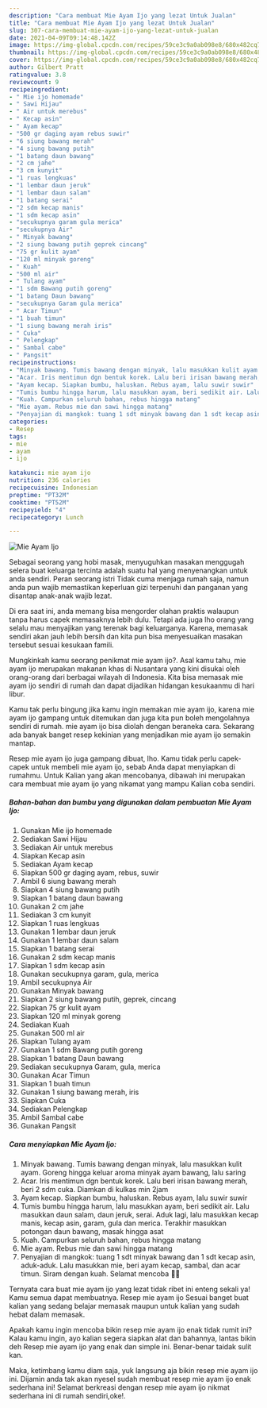 ```yaml
---
description: "Cara membuat Mie Ayam Ijo yang lezat Untuk Jualan"
title: "Cara membuat Mie Ayam Ijo yang lezat Untuk Jualan"
slug: 307-cara-membuat-mie-ayam-ijo-yang-lezat-untuk-jualan
date: 2021-04-09T09:14:48.142Z
image: https://img-global.cpcdn.com/recipes/59ce3c9a0ab098e8/680x482cq70/mie-ayam-ijo-foto-resep-utama.jpg
thumbnail: https://img-global.cpcdn.com/recipes/59ce3c9a0ab098e8/680x482cq70/mie-ayam-ijo-foto-resep-utama.jpg
cover: https://img-global.cpcdn.com/recipes/59ce3c9a0ab098e8/680x482cq70/mie-ayam-ijo-foto-resep-utama.jpg
author: Gilbert Pratt
ratingvalue: 3.8
reviewcount: 9
recipeingredient:
- " Mie ijo homemade"
- " Sawi Hijau"
- " Air untuk merebus"
- " Kecap asin"
- " Ayam kecap"
- "500 gr daging ayam rebus suwir"
- "6 siung bawang merah"
- "4 siung bawang putih"
- "1 batang daun bawang"
- "2 cm jahe"
- "3 cm kunyit"
- "1 ruas lengkuas"
- "1 lembar daun jeruk"
- "1 lembar daun salam"
- "1 batang serai"
- "2 sdm kecap manis"
- "1 sdm kecap asin"
- "secukupnya garam gula merica"
- "secukupnya Air"
- " Minyak bawang"
- "2 siung bawang putih geprek cincang"
- "75 gr kulit ayam"
- "120 ml minyak goreng"
- " Kuah"
- "500 ml air"
- " Tulang ayam"
- "1 sdm Bawang putih goreng"
- "1 batang Daun bawang"
- "secukupnya Garam gula merica"
- " Acar Timun"
- "1 buah timun"
- "1 siung bawang merah iris"
- " Cuka"
- " Pelengkap"
- " Sambal cabe"
- " Pangsit"
recipeinstructions:
- "Minyak bawang. Tumis bawang dengan minyak, lalu masukkan kulit ayam. Goreng hingga keluar aroma minyak ayam bawang, lalu saring"
- "Acar. Iris mentimun dgn bentuk korek. Lalu beri irisan bawang merah, beri 2 sdm cuka. Diamkan di kulkas min 2jam"
- "Ayam kecap. Siapkan bumbu, haluskan. Rebus ayam, lalu suwir suwir"
- "Tumis bumbu hingga harum, lalu masukkan ayam, beri sedikit air. Lalu masukkan daun salam, daun jeruk, serai. Aduk lagi, lalu masukkan kecap manis, kecap asin, garam, gula dan merica. Terakhir masukkan potongan daun bawang, masak hingga asat"
- "Kuah. Campurkan seluruh bahan, rebus hingga matang"
- "Mie ayam. Rebus mie dan sawi hingga matang"
- "Penyajian di mangkok: tuang 1 sdt minyak bawang dan 1 sdt kecap asin, aduk-aduk. Lalu masukkan mie, beri ayam kecap, sambal, dan acar timun. Siram dengan kuah. Selamat mencoba 💚💚"
categories:
- Resep
tags:
- mie
- ayam
- ijo

katakunci: mie ayam ijo 
nutrition: 236 calories
recipecuisine: Indonesian
preptime: "PT32M"
cooktime: "PT52M"
recipeyield: "4"
recipecategory: Lunch

---
```



![Mie Ayam Ijo](https://img-global.cpcdn.com/recipes/59ce3c9a0ab098e8/680x482cq70/mie-ayam-ijo-foto-resep-utama.jpg)

Sebagai seorang yang hobi masak, menyuguhkan masakan menggugah selera buat keluarga tercinta adalah suatu hal yang menyenangkan untuk anda sendiri. Peran seorang istri Tidak cuma menjaga rumah saja, namun anda pun wajib memastikan keperluan gizi terpenuhi dan panganan yang disantap anak-anak wajib lezat.

Di era  saat ini, anda memang bisa mengorder olahan praktis walaupun tanpa harus capek memasaknya lebih dulu. Tetapi ada juga lho orang yang selalu mau menyajikan yang terenak bagi keluarganya. Karena, memasak sendiri akan jauh lebih bersih dan kita pun bisa menyesuaikan masakan tersebut sesuai kesukaan famili. 



Mungkinkah kamu seorang penikmat mie ayam ijo?. Asal kamu tahu, mie ayam ijo merupakan makanan khas di Nusantara yang kini disukai oleh orang-orang dari berbagai wilayah di Indonesia. Kita bisa memasak mie ayam ijo sendiri di rumah dan dapat dijadikan hidangan kesukaanmu di hari libur.

Kamu tak perlu bingung jika kamu ingin memakan mie ayam ijo, karena mie ayam ijo gampang untuk ditemukan dan juga kita pun boleh mengolahnya sendiri di rumah. mie ayam ijo bisa diolah dengan beraneka cara. Sekarang ada banyak banget resep kekinian yang menjadikan mie ayam ijo semakin mantap.

Resep mie ayam ijo juga gampang dibuat, lho. Kamu tidak perlu capek-capek untuk membeli mie ayam ijo, sebab Anda dapat menyiapkan di rumahmu. Untuk Kalian yang akan mencobanya, dibawah ini merupakan cara membuat mie ayam ijo yang nikamat yang mampu Kalian coba sendiri.

<!--inarticleads1-->

##### Bahan-bahan dan bumbu yang digunakan dalam pembuatan Mie Ayam Ijo:

1. Gunakan  Mie ijo homemade
1. Sediakan  Sawi Hijau
1. Sediakan  Air untuk merebus
1. Siapkan  Kecap asin
1. Sediakan  Ayam kecap
1. Siapkan 500 gr daging ayam, rebus, suwir
1. Ambil 6 siung bawang merah
1. Siapkan 4 siung bawang putih
1. Siapkan 1 batang daun bawang
1. Gunakan 2 cm jahe
1. Sediakan 3 cm kunyit
1. Siapkan 1 ruas lengkuas
1. Gunakan 1 lembar daun jeruk
1. Gunakan 1 lembar daun salam
1. Siapkan 1 batang serai
1. Gunakan 2 sdm kecap manis
1. Siapkan 1 sdm kecap asin
1. Gunakan secukupnya garam, gula, merica
1. Ambil secukupnya Air
1. Gunakan  Minyak bawang
1. Siapkan 2 siung bawang putih, geprek, cincang
1. Siapkan 75 gr kulit ayam
1. Siapkan 120 ml minyak goreng
1. Sediakan  Kuah
1. Gunakan 500 ml air
1. Siapkan  Tulang ayam
1. Gunakan 1 sdm Bawang putih goreng
1. Siapkan 1 batang Daun bawang
1. Sediakan secukupnya Garam, gula, merica
1. Gunakan  Acar Timun
1. Siapkan 1 buah timun
1. Gunakan 1 siung bawang merah, iris
1. Siapkan  Cuka
1. Sediakan  Pelengkap
1. Ambil  Sambal cabe
1. Gunakan  Pangsit




<!--inarticleads2-->

##### Cara menyiapkan Mie Ayam Ijo:

1. Minyak bawang. Tumis bawang dengan minyak, lalu masukkan kulit ayam. Goreng hingga keluar aroma minyak ayam bawang, lalu saring
1. Acar. Iris mentimun dgn bentuk korek. Lalu beri irisan bawang merah, beri 2 sdm cuka. Diamkan di kulkas min 2jam
1. Ayam kecap. Siapkan bumbu, haluskan. Rebus ayam, lalu suwir suwir
1. Tumis bumbu hingga harum, lalu masukkan ayam, beri sedikit air. Lalu masukkan daun salam, daun jeruk, serai. Aduk lagi, lalu masukkan kecap manis, kecap asin, garam, gula dan merica. Terakhir masukkan potongan daun bawang, masak hingga asat
1. Kuah. Campurkan seluruh bahan, rebus hingga matang
1. Mie ayam. Rebus mie dan sawi hingga matang
1. Penyajian di mangkok: tuang 1 sdt minyak bawang dan 1 sdt kecap asin, aduk-aduk. Lalu masukkan mie, beri ayam kecap, sambal, dan acar timun. Siram dengan kuah. Selamat mencoba 💚💚




Ternyata cara buat mie ayam ijo yang lezat tidak ribet ini enteng sekali ya! Kamu semua dapat membuatnya. Resep mie ayam ijo Sesuai banget buat kalian yang sedang belajar memasak maupun untuk kalian yang sudah hebat dalam memasak.

Apakah kamu ingin mencoba bikin resep mie ayam ijo enak tidak rumit ini? Kalau kamu ingin, ayo kalian segera siapkan alat dan bahannya, lantas bikin deh Resep mie ayam ijo yang enak dan simple ini. Benar-benar taidak sulit kan. 

Maka, ketimbang kamu diam saja, yuk langsung aja bikin resep mie ayam ijo ini. Dijamin anda tak akan nyesel sudah membuat resep mie ayam ijo enak sederhana ini! Selamat berkreasi dengan resep mie ayam ijo nikmat sederhana ini di rumah sendiri,oke!.

